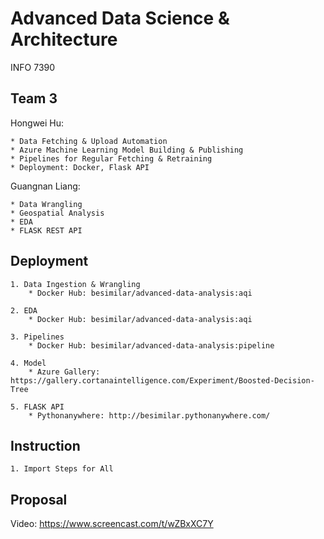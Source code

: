 # Advanced Data Science & Architecture
INFO 7390

## Team 3
Hongwei Hu:

	* Data Fetching & Upload Automation
	* Azure Machine Learning Model Building & Publishing
	* Pipelines for Regular Fetching & Retraining
	* Deployment: Docker, Flask API

Guangnan Liang:

	* Data Wrangling
	* Geospatial Analysis
	* EDA
	* FLASK REST API

## Deployment
	1. Data Ingestion & Wrangling
		* Docker Hub: besimilar/advanced-data-analysis:aqi

	2. EDA 
		* Docker Hub: besimilar/advanced-data-analysis:aqi

	3. Pipelines
		* Docker Hub: besimilar/advanced-data-analysis:pipeline

	4. Model
		* Azure Gallery: https://gallery.cortanaintelligence.com/Experiment/Boosted-Decision-Tree

	5. FLASK API
		* Pythonanywhere: http://besimilar.pythonanywhere.com/

## Instruction
	1. Import Steps for All

## Proposal
Video: https://www.screencast.com/t/wZBxXC7Y


